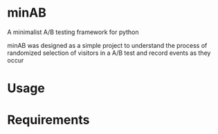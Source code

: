 # minAB
A minimalist A/B testing framework for python

minAB was designed as a simple project to understand the process of randomized selection of visitors in a A/B test and record events as they occur

# Usage


# Requirements
